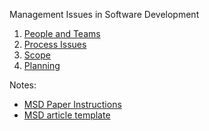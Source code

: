 Management Issues in Software Development

1. [People and Teams](/people/)
1. [Process Issues](/process/)
1. [Scope](/scope/)
1. [Planning](/planning/)


Notes:
* [MSD Paper Instructions](./assignment.md)
* [MSD article template](./template.md)
